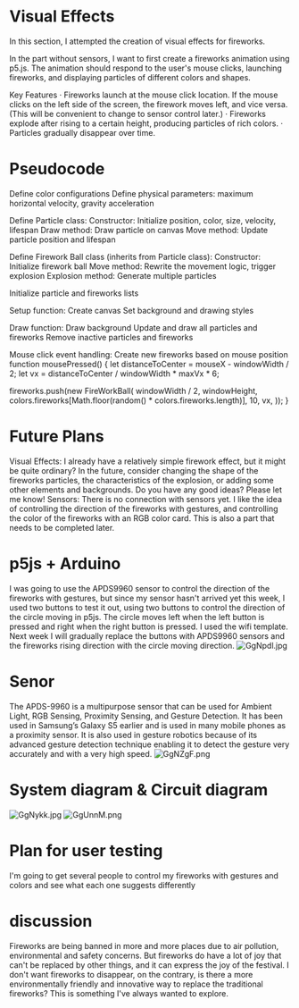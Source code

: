 
# Visual Effects
In this section, I attempted the creation of visual effects for fireworks.

In the part without sensors, I want to first create a fireworks animation using p5.js. The animation should respond to the user's mouse clicks, launching fireworks, and displaying particles of different colors and shapes.

Key Features
· Fireworks launch at the mouse click location. If the mouse clicks on the left side of the screen, the firework moves left, and vice versa. (This will be convenient to change to sensor control later.)
· Fireworks explode after rising to a certain height, producing particles of rich colors.
· Particles gradually disappear over time.

# Pseudocode
Define color configurations
Define physical parameters: maximum horizontal velocity, gravity acceleration

Define Particle class:
Constructor: Initialize position, color, size, velocity, lifespan
Draw method: Draw particle on canvas
Move method: Update particle position and lifespan

Define Firework Ball class (inherits from Particle class):
Constructor: Initialize firework ball
Move method: Rewrite the movement logic, trigger explosion
Explosion method: Generate multiple particles

Initialize particle and fireworks lists

Setup function:
Create canvas
Set background and drawing styles

Draw function:
Draw background
Update and draw all particles and fireworks
Remove inactive particles and fireworks

Mouse click event handling:
Create new fireworks based on mouse position
function mousePressed() {
  let distanceToCenter = mouseX - windowWidth / 2;
  let vx = distanceToCenter / windowWidth * maxVx * 6;

  fireworks.push(new FireWorkBall(
      windowWidth / 2,
      windowHeight,
      colors.fireworks[Math.floor(random() * colors.fireworks.length)],
      10,
      vx,
  ));
}

# Future Plans
Visual Effects:
I already have a relatively simple firework effect, but it might be quite ordinary? In the future, consider changing the shape of the fireworks particles, the characteristics of the explosion, or adding some other elements and backgrounds. Do you have any good ideas? Please let me know!
Sensors:
There is no connection with sensors yet. I like the idea of controlling the direction of the fireworks with gestures, and controlling the color of the fireworks with an RGB color card. This is also a part that needs to be completed later.

# p5js + Arduino
I was going to use the APDS9960 sensor to control the direction of the fireworks with gestures, but since my sensor hasn't arrived yet this week, I used two buttons to test it out, using two buttons to control the direction of the circle moving in p5js. The circle moves left when the left button is pressed and right when the right button is pressed. I used the wifi template. Next week I will gradually replace the buttons with APDS9960 sensors and the fireworks rising direction with the circle moving direction.
![GgNpdl.jpg](https://imgpile.com/images/GgNpdl.jpg)

# Senor
The APDS-9960 is a multipurpose sensor that can be used for Ambient Light, RGB Sensing, Proximity Sensing, and Gesture Detection. It has been used in Samsung’s Galaxy S5 earlier and is used in many mobile phones as a proximity sensor. It is also used in gesture robotics because of its advanced gesture detection technique enabling it to detect the gesture very accurately and with a very high speed.
![GgNZgF.png](https://imgpile.com/images/GgNZgF.png)

# System diagram & Circuit diagram
![GgNykk.jpg](https://imgpile.com/images/GgNykk.jpg)
![GgUnnM.png](https://imgpile.com/images/GgUnnM.png)

# Plan for user testing
I'm going to get several people to control my fireworks with gestures and colors and see what each one suggests differently

# discussion
Fireworks are being banned in more and more places due to air pollution, environmental and safety concerns. But fireworks do have a lot of joy that can't be replaced by other things, and it can express the joy of the festival. I don't want fireworks to disappear, on the contrary, is there a more environmentally friendly and innovative way to replace the traditional fireworks? This is something I've always wanted to explore.









